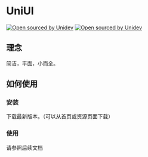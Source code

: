 # UniUI
[![Open sourced by Unidev](https://img.shields.io/static/v1?label=Open%20sourced%20by&message=Unidev%20Group&color=1e90ff)](https://github.com/UniDevGH)
[![Open sourced by Unidev](https://img.shields.io/static/v1?label=Unidev%20Group&message=Xiehaoyu（瀧の三葉）&color=1e90ff)](https://nosoft.totp.gq)
## 理念
简洁，平面，小而全。
## 如何使用
### 安装
下载最新版本。（可以从首页或资源页面下载）
### 使用
请参照后续文档
